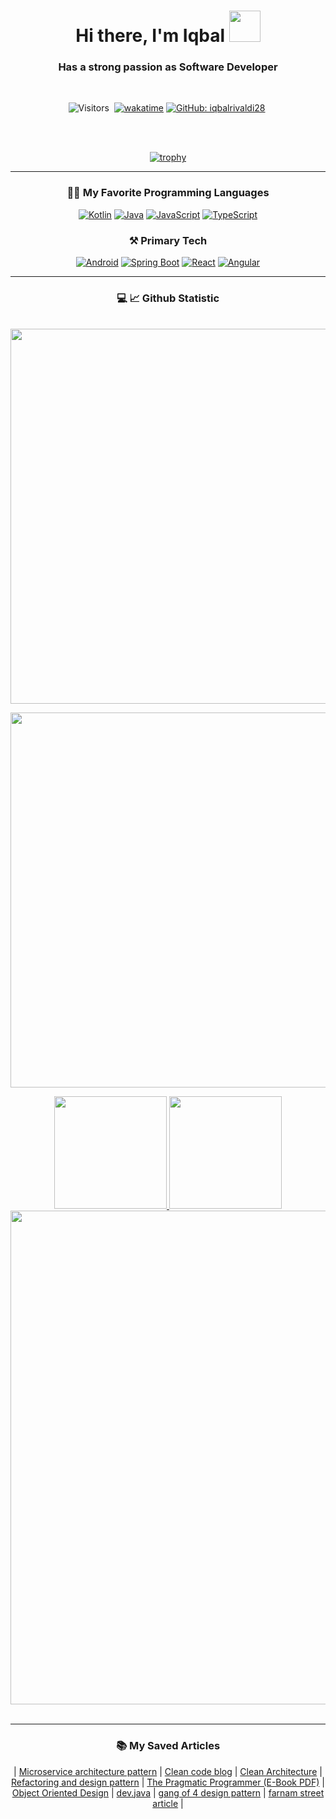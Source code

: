 <h1 align="center"> Hi there, I'm Iqbal <img src="https://media.giphy.com/media/hvRJCLFzcasrR4ia7z/giphy.gif" width="50px" height="50px"></h1> 
<h3 align="center">Has a strong passion as Software Developer</h3>

<br />

<div align="center">
 
![Visitors](https://komarev.com/ghpvc/?username=iqbalrivaldi28&style=flat&label=visitors)&nbsp;
[![wakatime](https://wakatime.com/badge/user/b087c056-4dc0-4403-8666-03dcded11c5f.svg)](https://wakatime.com/@b087c056-4dc0-4403-8666-03dcded11c5f)
[![GitHub: iqbalrivaldi28](https://img.shields.io/github/followers/iqbalrivaldi28?label=follow&style=social)](https://github.com/iqbalrivaldi28)&nbsp;

</div>
<br />
<br />


<div align="center">
 
[![trophy](https://github-profile-trophy.vercel.app/?username=iqbalrivaldi28&theme=algolia)](https://github.com/ryo-ma/github-profile-trophy)

</div>

<hr />

<div align="center">
 
 ### 👨‍💻 My Favorite Programming Languages

<p>
  <a href="#"><img  alt="Kotlin" src="https://img.shields.io/badge/kotlin-%237F52FF.svg?style=for-the-badge&logo=kotlin&logoColor=white"/></a>
  <a href="#"><img  alt="Java" src="https://img.shields.io/badge/java-%23ED8B00.svg?&style=for-the-badge&logo=java&logoColor=white"/></a>
  <a href="#"><img  alt="JavaScript" src="https://img.shields.io/badge/javascript-%23323330.svg?&style=for-the-badge&logo=javascript&logoColor=%23F7DF1E"/></a>
  <a href="#"><img alt="TypeScript" src="https://img.shields.io/badge/typescript-%23007ACC.svg?&style=for-the-badge&logo=typescript&logoColor=white"/></a>


### ⚒️ Primary Tech
 <a href="#"><img alt="Android" src="https://img.shields.io/badge/Android-%236DB33F.svg?&style=for-the-badge&logo=android&logoColor=white"/></a>
 <a href="#"><img alt="Spring Boot" src="https://img.shields.io/badge/Spring%20Boot-%236DB33F.svg?&style=for-the-badge&logo=spring&logoColor=white"/></a>
 <a href="#"><img alt="React" src="https://img.shields.io/badge/React-%2361DAFB.svg?&style=for-the-badge&logo=react&logoColor=white"/></a>
<a href="#"><img alt="Angular" src="https://img.shields.io/badge/Angular-%23DD0031.svg?&style=for-the-badge&logo=angular&logoColor=white"/></a>
</div>

<hr />

<div align="center">
 
### 💻 📈 Github Statistic

 <br />

<img width="600px" src="https://github-readme-streak-stats.herokuapp.com/?user=iqbalrivaldi28&hide_border=true&theme=algolia">

[<img width="600px" src="https://github-readme-stats.vercel.app/api/wakatime?username=iqball&layout=compact&hide_border=true&theme=algolia">](https://wakatime.com/@iqball)

<a href="https://github.com/iqbalrivaldi28">
   <img height="180em" src="https://github-readme-stats-eight-theta.vercel.app/api/top-langs/?username=iqbalrivaldi28&layout=compact&langs_count=8&theme=algolia"/>
  <img height="180em" src="https://github-readme-stats-eight-theta.vercel.app/api?username=iqbalrivaldi28&show_icons=true&theme=algolia&include_all_commits=true&count_private=true"/>
</a>

<img width="790px" src="https://github-profile-summary-cards.vercel.app/api/cards/profile-details?username=iqbalrivaldi28&theme=algolia" >

</div>

<br />

<hr />

<div align="center">

### 📚 My Saved Articles


| [Microservice architecture pattern](https://microservices.io/patterns/microservices.html) | [Clean code blog](https://blog.cleancoder.com/uncle-bob/2012/08/13/the-clean-architecture.html) 
| [Clean Architecture](https://github.com/GunterMueller/Books-3/blob/master/Clean%20Architecture%20A%20Craftsman%20Guide%20to%20Software%20Structure%20and%20Design.pdf) | [Refactoring and design pattern](https://refactoring.guru/refactoring) 
| [The Pragmatic Programmer (E-Book PDF)](https://www.cin.ufpe.br/~cavmj/104The%20Pragmatic%20Programmer,%20From%20Journeyman%20To%20Master%20-%20Andrew%20Hunt,%20David%20Thomas%20-%20Addison%20Wesley%20-%201999.pdf) | [Object Oriented Design](https://www.oodesign.com/) 
| [dev.java](https://dev.java/) | [gang of 4 design pattern](https://springframework.guru/gang-of-four-design-patterns/) 
| [farnam street article](https://fs.blog/blog/) |

<div />

